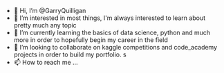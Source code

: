 - 👋 Hi, I’m @GarryQuilligan
- 👀 I’m interested in most things, I'm always interested to learn about pretty much any topic
- 🌱 I’m currently learning the basics of data science, python and much more in order to hopefully begin my career in the field
- 💞️ I’m looking to collaborate on kaggle competitions and code_academy projects in order to build my portfolio. s
- 📫 How to reach me ...

<!---
GarryQuilligan/GarryQuilligan is a ✨ special ✨ repository because its `README.md` (this file) appears on your GitHub profile.
You can click the Preview link to take a look at your changes.
--->
